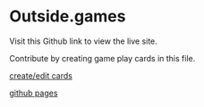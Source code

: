 # Outside.games

Visit this Github link to view the live site.

Contribute by creating game play cards in this file.


[create/edit cards]( https://github.com/williamowen65/og/blob/main/src/data/randomData/CardArchive.js)

[github pages](https://williamowen65.github.io/og/)
